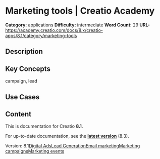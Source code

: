 # Marketing tools | Creatio Academy

**Category:** applications **Difficulty:** intermediate **Word Count:** 29
**URL:**
https://academy.creatio.com/docs/8.x/creatio-apps/8.1/category/marketing-tools

## Description

## Key Concepts

campaign, lead

## Use Cases

## Content

This is documentation for Creatio **8.1**.

For up-to-date documentation, see the
**[latest version](/docs/8.x/creatio-apps/category/marketing-tools)** (8.3).

Version:
8.1[Digital Ads](/docs/8.x/creatio-apps/8.1/category/digital-ads)[Lead Generation](/docs/8.x/creatio-apps/8.1/category/lead-generation)[Email marketing](/docs/8.x/creatio-apps/8.1/category/email-marketing)[Marketing campaigns](/docs/8.x/creatio-apps/8.1/category/marketing-campaigns)[Marketing events](/docs/8.x/creatio-apps/8.1/category/marketing-events)
